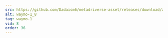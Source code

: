 ```yaml
---
src: https://github.com/Dadaism6/metadriverse-asset/releases/download/assetsv1.0.2/waymo-1_8.mp4
alt: waymo-1_8
tag: waymo-1
vid: 8
order: 36
---
```

